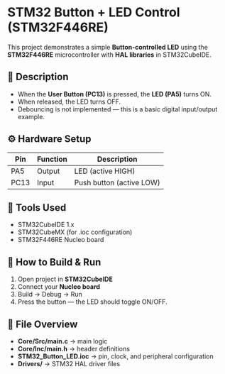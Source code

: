 # STM32 Button + LED Control (STM32F446RE)

This project demonstrates a simple **Button-controlled LED** using the **STM32F446RE** microcontroller with **HAL libraries** in STM32CubeIDE.

## 🧠 Description
- When the **User Button (PC13)** is pressed, the **LED (PA5)** turns ON.  
- When released, the LED turns OFF.  
- Debouncing is not implemented — this is a basic digital input/output example.

## ⚙️ Hardware Setup
| Pin | Function | Description |
|-----|-----------|--------------|
| PA5 | Output | LED (active HIGH) |
| PC13 | Input | Push button (active LOW) |

## 🧰 Tools Used
- STM32CubeIDE 1.x
- STM32CubeMX (for .ioc configuration)
- STM32F446RE Nucleo board

## 🚀 How to Build & Run
1. Open project in **STM32CubeIDE**  
2. Connect your **Nucleo board**  
3. Build → Debug → Run  
4. Press the button — the LED should toggle ON/OFF.

## 📂 File Overview
- **Core/Src/main.c** → main logic  
- **Core/Inc/main.h** → header definitions  
- **STM32_Button_LED.ioc** → pin, clock, and peripheral configuration  
- **Drivers/** → STM32 HAL driver files  
